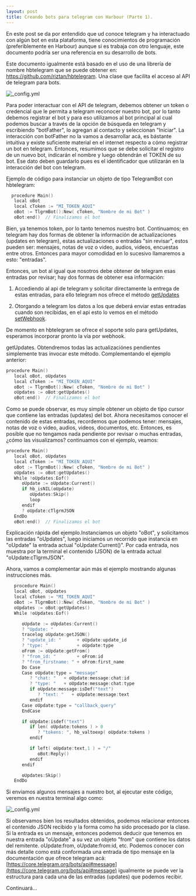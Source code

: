 ```yaml
---
layout: post
title: Creando bots para telegram con Harbour (Parte 1).
---
```


En este post se da por entendido que ud conoce telegram y ha interactuado con algún bot en esta plataforma, tiene conocimientos de programación (preferiblemente en Harbour) aunque si es trabaja con otro lenguaje, este documento podría ser una referencia en su desarrollo de bots. 

Este documento igualmente está basado en el uso de una librería de nombre hbtelegram que se puede obtener en: https://github.com/riztan/hbtelegram. Una clase que facilita el acceso al API de telegram para bots.

![_config.yml]({{site.baseurl}}/images/tlgrm_botfather_01.png)

Para poder interactuar con el API de telegram, debemos obtener un token o credencial que le permita a telegram reconocer nuestro bot, por lo tanto debemos registrar el bot y para eso utilizamos al bot principal al cual podemos buscar a través de la opción de búsqueda en telegram y escribiendo "botFather", lo agregan al contacto y seleccionan "Iniciar". La interacción con botFather no la vamos a desarrollar acá, es bástante intuitiva y existe suficiente material en el internet respecto a cómo registrar un bot en telegram. Entonces, resumimos que se debe solicitar el registro de un nuevo bot, indicarán el nombre y luego obtendrán el TOKEN de su bot. Ese dato deben guardarlo pues es el identificador que utilizarán en la interacción del bot con telegram.

Ejemplo de código para instanciar un objeto de tipo TelegramBot con hbtelegram:
```c
  procedure Main()
   local oBot
   local cToken := "MI_TOKEN_AQUI"
   oBot := TlgrmBot():New( cToken, "Nombre de mi Bot" )
   oBot:end()  // Finalizamos el bot
```

Bien, ya tenemos token, por lo tanto tenemos nuestro bot. Continuamos; en telegram hay dos formas de obtener la información de actualizaciones (updates en telegram), estas actualizaciones o entradas "sin revisar", estos pueden ser: mensajes, notas de voz o video, audios, videos, encuestas entre otros. Entonces para mayor comodidad en lo sucesivo llamaremos a esto: "entradas".

Entonces, un bot al igual que nosotros debe obtener de telegram esas entradas por revisar; hay dos formas de obtener esa información:

1. Accediendo al api de telegram y solicitar directamente la entrega de estas entradas, para ello telegram nos ofrece el método [getUpdates](https://core.telegram.org/bots/api#getupdates)  

2. Otorgando a telegram los datos a los que deberá enviar estas entradas cuando son recibidas, en el api esto lo vemos en el método [setWebhook](https://core.telegram.org/bots/api#setwebhook).

De momento en hbtelegram se ofrece el soporte solo para getUpdates, esperamos incorporar pronto la vía por webhook.

getUpdates. Obtendremos todas las actualizaciónes pendientes simplemente tras invocar este método. Complementando el ejemplo anterior:
```c
procedure Main()
   local oBot, oUpdates
   local cToken := "MI_TOKEN_AQUI"
   oBot := TlgrmBot():New( cToken, "Nombre de mi Bot" )
   oUpdates := oBot:getUpdates()
   oBot:end()  // Finalizamos el bot
```
Como se puede observar, es muy simple obtener un objeto de tipo cursor que contiene las entradas (updates) del bot. Ahora necesitamos conocer el contenido de estas entradas, recordemos que podemos tener: mensajes, notas de voz o video, audios, videos, documentos, etc. Entonces, es posible que no tengamos nada pendiente por revisar o muchas entradas, ¿cómo las visualizamos? continuamos con el ejemplo, veamos:

```c
procedure Main()
   local oBot, oUpdates
   local cToken := "MI_TOKEN_AQUI"
   oBot := TlgrmBot():New( cToken, "Nombre de mi Bot" )
   oUpdates := oBot:getUpdates()
   While !oUpdates:Eof()
      oUpdate := oUpdate:Current()
      if hb_isNIL(oUpdate)
         oUpdates:Skip()
         loop
      endif
      ? oUpdate:cTlgrmJSON
   EndDo
   oBot:end()  // Finalizamos el bot
```

Explicación rápida del ejemplo.Instanciamos un objeto "oBot", y solicitamos las entradas "oUpdates", luego iniciamos un recorrido que instancia en "oUpdate" la entrada actual "oUpdate:Current()". Por cada entrada, nos muestra por la terminal el contenido (JSON) de la entrada actual "oUpdate:cTlgrmJSON".  

Ahora, vamos a complementar aún más el ejemplo mostrando algunas instrucciones más.

```c
   procedure Main()
   local oBot, oUpdates
   local cToken := "MI_TOKEN_AQUI"
   oBot := TlgrmBot():New( cToken, "Nombre de mi Bot" )
   oUpdates := oBot:getUpdates()
   While !oUpdates:Eof()

      oUpdate := oUpdates:Current()
      ? "Update: "
      tracelog oUpdate:getJSON() 
      ? "update_id: "      + oUpdate:update_id
      ? "type: "           + oUpdate:type
      oFrom := oUpdate:getFrom()
      ? "from_id: "        + oFrom:id 
      ? "from_firstname: " + oFrom:first_name
      Do Case
      Case oUpdate:type = "message"
         ? "chat: "   + oUpdate:message:chat:id
         ? "type: "   + oUpdate:message:chat:type
         if oUpdate:message:isDef("text")
            ? "text: "   + oUpdate:message:text
         endif
      Case oUpdate:type = "callback_query"
      EndCase

      if oUpdate:isdef("text")
         if len( oUpdate:tokens ) > 0 
            ? "tokens: ", hb_valtoexp( oUpdate:tokens )
         endif

         if left( oUpdate:text,1 ) = "/"
            oBot:Reply()
         endif
      endif

      oUpdates:Skip()
   EndDo   
```

Si enviamos algunos mensajes a nuestro bot, al ejecutar este código, veremos en nuestra terminal algo como:

![_config.yml]({{site.baseurl}}/images/tlgrm_terminal_01.png)

Si observamos bien los resultados obtenidos, podemos relacionar entonces el contenido JSON recibido y la forma como ha sido procesado por la clase. Si la entrada es un mensaje, entonces podemos deducir que tenemos en nuestra entrada "oUpdate" a su vez un objeto "from" que contiene los datos del remitente.  oUpdate:from,  oUpdate:from:id, etc. Podemos conocer con más detalle como está conformada una entrada de tipo mensaje en la documentación que ofrece telegram acá: [https://core.telegram.org/bots/api#message](https://core.telegram.org/bots/api#message) igualmente se puede ver la estructura para cada una de las entradas (updates) que podemos recibir. 

Continuará...

